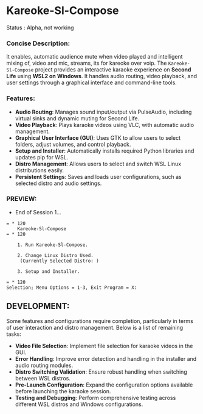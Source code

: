 # Kareoke-Sl-Compose
Status : Alpha, not working

### Concise Description:
It enables, automatic audience mute when video played and intelligent mixing of, video and mic, streams, its for kareoke over voip. The `Kareoke-Sl-Compose` project provides an interactive karaoke experience on **Second Life** using **WSL2 on Windows**. It handles audio routing, video playback, and user settings through a graphical interface and command-line tools.

### Features:
- **Audio Routing**: Manages sound input/output via PulseAudio, including virtual sinks and dynamic muting for Second Life.
- **Video Playback**: Plays karaoke videos using VLC, with automatic audio management.
- **Graphical User Interface (GUI)**: Uses GTK to allow users to select folders, adjust volumes, and control playback.
- **Setup and Installer**: Automatically installs required Python libraries and updates pip for WSL.
- **Distro Management**: Allows users to select and switch WSL Linux distributions easily.
- **Persistent Settings**: Saves and loads user configurations, such as selected distro and audio settings.

### PREVIEW:
- End of Session 1...
```
= * 120
    Kareoke-Sl-Compose
= * 120

    1. Run Kareoke-Sl-Compose.

    2. Change Linux Distro Used.
     (Currently Selected Distro: )

    3. Setup and Installer.

= * 120
Selection; Menu Options = 1-3, Exit Program = X:

```


## DEVELOPMENT:
Some features and configurations require completion, particularly in terms of user interaction and distro management. Below is a list of remaining tasks:
- **Video File Selection**: Implement file selection for karaoke videos in the GUI.
- **Error Handling**: Improve error detection and handling in the installer and audio routing modules.
- **Distro Switching Validation**: Ensure robust handling when switching between WSL distros.
- **Pre-Launch Configuration**: Expand the configuration options available before launching the karaoke session.
- **Testing and Debugging**: Perform comprehensive testing across different WSL distros and Windows configurations. 

